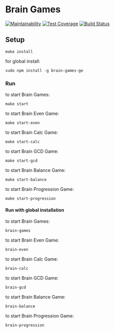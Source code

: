 # Brain Games

[![Maintainability](https://api.codeclimate.com/v1/badges/a99a88d28ad37a79dbf6/maintainability)](https://codeclimate.com/github/codeclimate/codeclimate/maintainability)
[![Test Coverage](https://api.codeclimate.com/v1/badges/a99a88d28ad37a79dbf6/test_coverage)](https://codeclimate.com/github/codeclimate/codeclimate/test_coverage)
[![Build Status](https://travis-ci.org/gegorov/project-lvl1-s192.svg?branch=master)](https://travis-ci.org/gegorov/project-lvl1-s192)


## Setup

```
make install
```
for global install:
```
sudo npm install -g brain-games-ge
```

### Run

to start Brain Games:
```
make start
```
to start Brain Even Game:
```
make start-even
```
to start Brain Calc Game:
```
make start-calc
```
to start Brain GCD Game:
```
make start-gcd
```
to start Brain Balance Game:
```
make start-balance
```
to start Brain Progression Game:
```
make start-progression
```
#### Run with global installation
to start Brain Games:
```
brain-games
```
to start Brain Even Game:
```
brain-even
```
to start Brain Calc Game:
```
brain-calc
```
to start Brain GCD Game:
```
brain-gcd
```
to start Brain Balance Game:
```
brain-balance
```
to start Brain Progression Game:
```
brain-progression
```
